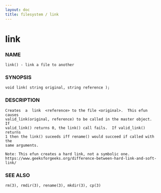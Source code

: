 ```yaml
---
layout: doc
title: filesystem / link
---
```

# link

### NAME

    link() - link a file to another

### SYNOPSIS

    void link( string original, string reference );

### DESCRIPTION

    Creates  a  link  <reference> to the file <original>.  This efun causes
    valid_link(original, reference) to be called in the master object.   If
    valid_link() returns 0, the link() call fails.  If valid_link() returns
    1 then the link() suceeds iff rename() would succeed if called with the
    same arguments.

    Note: This efun creates a hard link, not a symbolic one.
    https://www.geeksforgeeks.org/difference-between-hard-link-and-soft-link/

### SEE ALSO

    rm(3), rmdir(3), rename(3), mkdir(3), cp(3)

